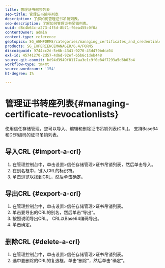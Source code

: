 ```yaml
---
title: 管理证书缩写列表
seo-title: 管理证书缩写列表
description: 了解如何管理证书吊销列表。
seo-description: 了解如何管理证书吊销列表。
uuid: d8c4b64c-a273-4f5d-8b71-f6ea455c0f0a
contentOwner: admin
content-type: reference
geptopics: SG_AEMFORMS/categories/managing_certificates_and_credentials
products: SG_EXPERIENCEMANAGER/6.4/FORMS
discoiquuid: 9744cc2d-5e6b-4341-9270-43d479bdca04
exl-id: 45741270-2d57-4d6d-92ef-65b6c1deb448
source-git-commit: bd94d3949f0117aa3e1c9f0e84f7293a5d6b03b4
workflow-type: tm+mt
source-wordcount: '154'
ht-degree: 1%

---
```


# 管理证书转座列表{#managing-certificate-revocationlists}

使用信任存储管理，您可以导入、编辑和删除证书吊销列表(CRL)。 支持Base64和DER编码的证书吊销列表。

## 导入CRL {#import-a-crl}

1. 在管理控制台中，单击设置>信任存储管理>证书吊销列表，然后单击导入。
1. 在别名框中，键入CRL的标识符。
1. 单击浏览以找到CRL，然后单击确定。

## 导出CRL {#export-a-crl}

1. 在管理控制台中，单击设置>信任存储管理>证书吊销列表。
1. 单击要导出的CRL的别名，然后单击“导出”。
1. 按照说明导出CRL。 CRL以Base64编码导出。
1. 单击确定。

## 删除CRL {#delete-a-crl}

1. 在管理控制台中，单击设置>信任存储管理>证书吊销列表。
1. 选中要删除的CRL的复选框，单击“删除”，然后单击“确定”。
